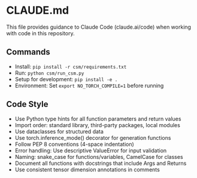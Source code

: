 # CLAUDE.md

This file provides guidance to Claude Code (claude.ai/code) when working with code in this repository.

## Commands
- Install: `pip install -r csm/requirements.txt`
- Run: `python csm/run_csm.py`
- Setup for development: `pip install -e .`
- Environment: Set `export NO_TORCH_COMPILE=1` before running

## Code Style
- Use Python type hints for all function parameters and return values
- Import order: standard library, third-party packages, local modules
- Use dataclasses for structured data
- Use torch.inference_mode() decorator for generation functions
- Follow PEP 8 conventions (4-space indentation)
- Error handling: Use descriptive ValueError for input validation
- Naming: snake_case for functions/variables, CamelCase for classes
- Document all functions with docstrings that include Args and Returns
- Use consistent tensor dimension annotations in comments